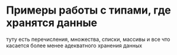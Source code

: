 # Примеры работы с типами, где хранятся данные

туту есть перечисления, множества, списки, массивы и все что касается более менее адекватного хранения данных
